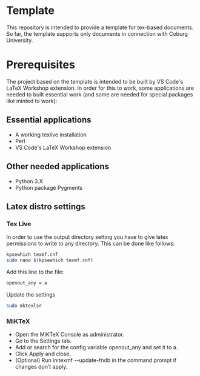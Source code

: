 # Template
This repository is intended to provide a template for tex-based documents. So far, the template supports only documents in connection with Coburg University. 

# Prerequisites
The project based on the template is intended to be built by VS Code's LaTeX Workshop extension. In order for this to work, some applications are needed to built essential work (and some are needed for special packages like minted to work):

## Essential applications
- A working texlive installation
- Perl
- VS Code's LaTeX Workshop extension

## Other needed applications
- Python 3.X
- Python package Pygments

## Latex distro settings

### Tex Live 
In order to use the output directory setting you have to give latex permissions to write to any directory. This can be done like follows:
```bash
kpsewhich texmf.cnf
sudo nano $(kpsewhich texmf.cnf)
```
Add this line to the file:
```bash
openout_any = a
```

Update the settings
```bash
sudo mktexlsr
```

### MiKTeX
- Open the MiKTeX Console as administrator.
- Go to the Settings tab.
- Add or search for the config variable openout_any and set it to a.
- Click Apply and close.
- (Optional) Run initexmf --update-fndb in the command prompt if changes don’t apply.